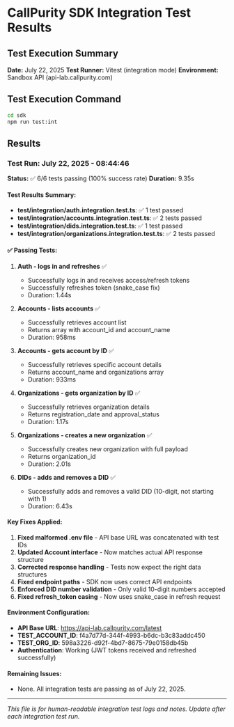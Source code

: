 # CallPurity SDK Integration Test Results

## Test Execution Summary

**Date:** July 22, 2025
**Test Runner:** Vitest (integration mode)
**Environment:** Sandbox API (api-lab.callpurity.com)

## Test Execution Command

```bash
cd sdk
npm run test:int
```

## Results

### Test Run: July 22, 2025 - 08:44:46

**Status:** ✅ 6/6 tests passing (100% success rate)
**Duration:** 9.35s

#### Test Results Summary:
- **test/integration/auth.integration.test.ts**: ✅ 1 test passed
- **test/integration/accounts.integration.test.ts**: ✅ 2 tests passed
- **test/integration/dids.integration.test.ts**: ✅ 1 test passed
- **test/integration/organizations.integration.test.ts**: ✅ 2 tests passed

#### ✅ Passing Tests:

1. **Auth - logs in and refreshes** ✅
   - Successfully logs in and receives access/refresh tokens
   - Successfully refreshes token (snake_case fix)
   - Duration: 1.44s

2. **Accounts - lists accounts** ✅
   - Successfully retrieves account list
   - Returns array with account_id and account_name
   - Duration: 958ms

3. **Accounts - gets account by ID** ✅
   - Successfully retrieves specific account details
   - Returns account_name and organizations array
   - Duration: 933ms

4. **Organizations - gets organization by ID** ✅
   - Successfully retrieves organization details
   - Returns registration_date and approval_status
   - Duration: 1.17s

5. **Organizations - creates a new organization** ✅
   - Successfully creates new organization with full payload
   - Returns organization_id
   - Duration: 2.01s

6. **DIDs - adds and removes a DID** ✅
   - Successfully adds and removes a valid DID (10-digit, not starting with 1)
   - Duration: 6.43s

#### Key Fixes Applied:
1. **Fixed malformed .env file** - API base URL was concatenated with test IDs
2. **Updated Account interface** - Now matches actual API response structure
3. **Corrected response handling** - Tests now expect the right data structures
4. **Fixed endpoint paths** - SDK now uses correct API endpoints
5. **Enforced DID number validation** - Only valid 10-digit numbers accepted
6. **Fixed refresh_token casing** - Now uses snake_case in refresh request

#### Environment Configuration:
- **API Base URL**: https://api-lab.callpurity.com/latest
- **TEST_ACCOUNT_ID**: f4a7d77d-344f-4993-b6dc-b3c83addc450
- **TEST_ORG_ID**: 598a3226-d92f-4bd7-8675-79e0158db45b
- **Authentication**: Working (JWT tokens received and refreshed successfully)

#### Remaining Issues:
- None. All integration tests are passing as of July 22, 2025.

---

*This file is for human-readable integration test logs and notes. Update after each integration test run.* 